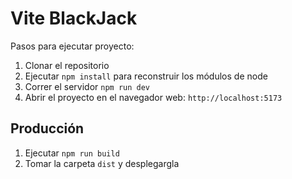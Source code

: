 # Vite BlackJack

Pasos para ejecutar proyecto:

1. Clonar el repositorio
2. Ejecutar ```npm install``` para reconstruir los módulos de node
3. Correr el servidor ```npm run dev```
4. Abrir el proyecto en el navegador web: ```http://localhost:5173```

## Producción

1. Ejecutar ```npm run build```
2. Tomar la carpeta ```dist``` y desplegargla
